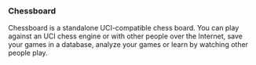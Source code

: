 ### Chessboard

Chessboard is a standalone UCI-compatible chess board. You can play against an UCI chess engine or with other people over the Internet, save your games in a database, analyze your games or learn by watching other people play.
